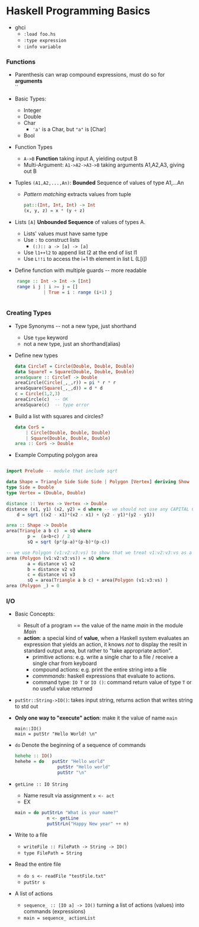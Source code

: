 # Haskell Programming Basics

* ghci
    * `:load foo.hs`
    * `:type expression`
    * `:info variable`



### Functions
* Parenthesis can wrap compound expressions, must do so for **arguments**  
``

* Basic Types:
    * Integer
    * Double
    * Char
        * `'a'` is a Char, but `"a"` is [Char]
    * Bool
* Function Types
    * `A->B` **Function** taking input A, yielding output B
    * Multi-Argument: `A1->A2->A3->B` taking arguments A1,A2,A3, giving out B
* Tuples `(A1,A2,...,An)`: **Bounded** Sequence of values of type A1,...An
    * *Pattern matching* extracts values from tuple  
        ```Haskell
        pat::(Int, Int, Int) -> Int
        (x, y, z) = x * (y + z)
        ```
* Lists `[A]` **Unbounded Sequence** of values of types A.
    * Lists' values must have same type
    * Use `:` to construct lists
        * `(:):: a -> [a] -> [a] `
    * Use `l1++l2` to append list l2 at the end of list l1
    * Use `L!!i` to access the i+1 th element in list L (L[i])

* Define function with multiple guards -- more readable
```Haskell
    range :: Int -> Int -> [Int]
    range i j | i >= j = []
              | True = i : range (i+1) j
    
 ```
 
### Creating Types

* Type Synonyms -- not a new type, just shorthand
    * Use `type` keyword
    * not a new type, just an shorthand(alias)

* Define new types
    ```Haskell
    data CircleT = Circle(Double, Double, Double)
    data SquareT = Square(Double, Double, Double)
    areaSquare :: CircleT -> Double
    areaCircle(Circle(_,_,r)) = pi * r * r
    areaSquare(Square(_,_,d)) = d * d
    c = Circle(1,2,3)
    areaCircle(c)  -- OK
    areaSquare(c)  -- type error
    ```
* Build a list with squares and circles?
    ```Haskell
    data CorS = 
        | Circle(Double, Double, Double)
        | Square(Double, Double, Double)
    area :: CorS -> Double
    ```
* Example Computing polygon area

```Haskell

import Prelude -- module that include sqrt

data Shape = Triangle Side Side Side | Polygon [Vertex] deriving Show
type Side = Double
type Vertex = (Double, Double)

distance :: Vertex -> Vertex -> Double
distance (x1, y1) (x2, y2) = d where -- we should not use any CAPITAL Character as the start of any identifier.
    d = sqrt ((x2 - x1)*(x2 - x1) + (y2 - y1)*(y2 - y1))

area :: Shape -> Double
area(Triangle a b c)  = sQ where
        p =  (a+b+c) / 2
        sQ = sqrt (p*(p-a)*(p-b)*(p-c))

-- we use Polygon (v1:v2:v3:vs) to show that we treat v1:v2:v3:vs as a single input list
area (Polygon (v1:v2:v3:vs)) = sQ where 
        a = distance v1 v2
        b = distance v2 v3
        c = distance v1 v3
        sQ = area(Triangle a b c) + area(Polygon (v1:v3:vs) )
area (Polygon _) = 0
```

### I/O
* Basic Concepts:
    * Result of a program == the value of the name *main* in the module *Main* 
    * **action**: a special kind of **value**, when a Haskell system evaluates an expression that yields an action, it knows *not* to display the resilt in standard output area, but rather to "take appropriate action".
        * primitive actions: e.g. write a single char to a file / receive a single char from keyboard
        * compound actions: e.g. print the entire string into a file
        * *commmands*: haskell expressions that evaluate to actions.
        * command type: `IO T` or `IO ()`: command return value of type `T` or no useful value returned

* `putStr::String->IO()`: takes input string, returns action that writes string to std out
* **Only one way to "execute" action**: make it the value of name `main`  
  ```
  main::IO()
  main = putStr "Hello World! \n"
  ```
* `do` Denote the beginning of a sequence of commands
    ```Haskell
    hehehe :: IO()
    hehehe = do   putStr "Hello world"
                    putStr "Hello world"
                    putStr "\n"
    ```
* `getLine :: IO String`
    * Name result via assignment `x <- act`
    * EX  
    ```Haskell
    main = do putStrLn "What is your name?"
                n <- getLine
                putStrLn("Happy New year" ++ n)
    ```
* Write to a file
    * `writeFile :: FilePath -> String -> IO()`
    * `type FilePath = String`
* Read the entire file
    * `do s <- readFile "testFile.txt"`
    * `putStr s`
* A list of actions
    * `sequence_ :: [IO a] -> IO()` turning a list of actions (values) into commands (expressions)
    * `main = sequence_ actionList`

    
    
